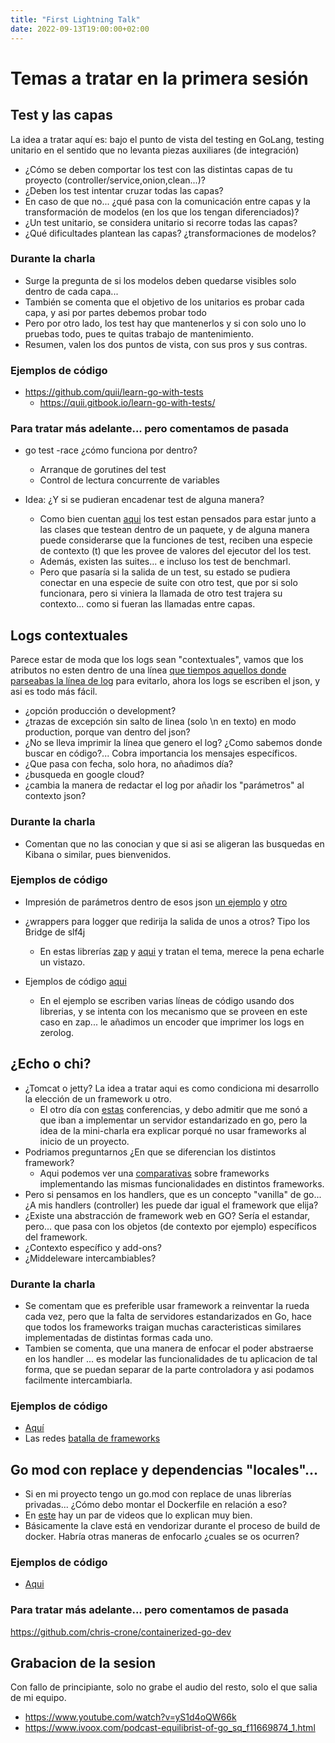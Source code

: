 ```yaml
---
title: "First Lightning Talk"
date: 2022-09-13T19:00:00+02:00
---
```


# Temas a tratar en la primera sesión

## Test y las capas
La idea a tratar aquí es: bajo el punto de vista del testing en GoLang, testing unitario en el sentido que no levanta piezas auxiliares (de integración)

- ¿Cómo se deben comportar los test con las distintas capas de tu proyecto (controller/service,onion,clean...)?
- ¿Deben los test intentar cruzar todas las capas?
- En caso de que no... ¿qué pasa con la comunicación entre capas y la transformación de modelos (en los que los tengan diferenciados)?
- ¿Un test unitario, se considera unitario si recorre todas las capas?
- ¿Qué dificultades plantean las capas? ¿transformaciones de modelos?

### Durante la charla
* Surge la pregunta de si los modelos deben quedarse visibles solo dentro de cada capa...
* También se comenta que el objetivo de los unitarios es probar cada capa, y asi por partes debemos probar todo
* Pero por otro lado, los test hay que mantenerlos y si con solo uno lo pruebas todo, pues te quitas trabajo de mantenimiento.
* Resumen, valen los dos puntos de vista, con sus pros y sus contras.

### Ejemplos de código 
* https://github.com/quii/learn-go-with-tests
    * https://quii.gitbook.io/learn-go-with-tests/

### Para tratar más adelante... pero comentamos de pasada
* go test -race ¿cómo funciona por dentro?
    * Arranque de gorutines del test
    * Control de lectura concurrente de variables

* Idea: ¿Y si se pudieran encadenar test de alguna manera?
    * Como bien cuentan [aqui](https://stackoverflow.com/questions/59064256/is-it-possible-to-call-a-test-func-from-another-file-to-start-the-testing) los test estan pensados para estar junto a las clases que testean dentro de un paquete, y de alguna manera puede considerarse que la funciones de test, reciben una especie de contexto (t) que les provee de valores del ejecutor del los test.
    * Además, existen las suites... e incluso los test de benchmarl.
    * Pero que pasaría si la salida de un test, su estado se pudiera conectar en una especie de suite con otro test, que por si solo funcionara, pero si viniera la llamada de otro test trajera su contexto... como si fueran las llamadas entre capas.

## Logs contextuales
Parece estar de moda que los logs sean "contextuales", vamos que los atributos no esten dentro de una línea [que tiempos aquellos donde parseabas la línea de log](https://www.elastic.co/guide/en/logstash/current/plugins-filters-grok.html) para evitarlo, ahora los logs se escriben el json, y asi es todo más fácil.

- ¿opción producción o development? 
- ¿trazas de excepción sin salto de linea (solo \n en texto) en modo production, porque van dentro del json?
- ¿No se lleva imprimir la línea que genero el log? ¿Como sabemos donde buscar en código?... Cobra importancia los mensajes específicos.
- ¿Que pasa con fecha, solo hora, no añadimos día?
- ¿busqueda en google cloud?
- ¿cambia la manera de redactar el log por añadir los "parámetros" al contexto json?

### Durante la charla
* Comentan que no las conocian y que si asi se aligeran las busquedas en Kibana o similar, pues bienvenidos.

### Ejemplos de código 
- Impresión de parámetros dentro de esos json [un ejemplo](https://golangbyexample.com/print-struct-variables-golang/) y [otro](https://gosamples.dev/print-struct-variables/)

- ¿wrappers para logger que redirija la salida de unos a otros? Tipo los Bridge de slf4j
    - En estas librerías [zap](https://github.com/uber-go/zap/issues/654) y [aqui](https://stackoverflow.com/questions/70512120/how-to-access-fields-in-zap-hooks) y tratan el tema, merece la pena echarle un vistazo. 

- Ejemplos de código [aqui](https://github.com/equilibristofgo/sandbox/tree/main/01_bridge_logging/README.md)
    - En el ejemplo se escriben varias líneas de código usando dos librerias, y se intenta con los mecanismo que se proveen en este caso en zap... le añadimos un encoder que imprimer los logs en zerolog.

## ¿Echo o chi? 
- ¿Tomcat o jetty? La idea a tratar aqui es como condiciona mi desarrollo la elección de un framework u otro.
    - El otro día con [estas](https://youtu.be/JDRPfIlNqEs) conferencias, y debo admitir que me sonó a que iban a implementar un servidor estandarizado en go, pero la idea de la mini-charla era explicar porqué no usar frameworks al inicio de un proyecto.
- Podriamos preguntarnos ¿En que se diferencian los distintos framework?
    - Aqui podemos ver una [comparativas](https://github.com/CoderVlogger/go-web-frameworks) sobre frameworks implementando las mismas funcionalidades en distintos frameworks.
- Pero si pensamos en los handlers, que es un concepto "vanilla" de go... ¿A mis handlers (controller) les puede dar igual el framework que elija? 
- ¿Existe una abstracción de framework web en GO? Sería el estandar, pero... que pasa con los objetos (de contexto por ejemplo) específicos del framework. 
- ¿Contexto específico y add-ons? 
- ¿Middeleware intercambiables?

### Durante la charla
* Se comentam que es preferible usar framework a reinventar la rueda cada vez, pero que la falta de servidores estandarizados en Go, hace que todos los frameworks traigan muchas caracteristicas similares implementadas de distintas formas cada uno.
* Tambien se comenta, que una manera de enfocar el poder abstraerse en los handler ... es modelar las funcionalidades de tu aplicacion de tal forma, que se puedan separar de la parte controladora y asi podamos facilmente intercambiarla.

### Ejemplos de código
- [Aquí](https://github.com/equilibristofgo/sandbox/tree/main/02_echo_chi/README.md)
- Las redes [batalla de frameworks](https://twitter.com/preslavrachev/status/1557739724286349312)

## Go mod con replace y dependencias "locales"... 
- Si en mi proyecto tengo un go.mod con replace de unas librerías privadas... ¿Cómo debo montar el Dockerfile en relación a eso?
- En [este](https://www.codervlogger.com/dockerfile-for-a-go-project-with-mod-replace-directive/) hay un par de videos que lo explican muy bien.
- Básicamente la clave está en vendorizar durante el proceso de build de docker. Habría otras maneras de enfocarlo ¿cuales se os ocurren?

### Ejemplos de código 
- [Aqui](https://github.com/equilibristofgo/sandbox/tree/main/03_mod_replace/README.md)

### Para tratar más adelante... pero comentamos de pasada
https://github.com/chris-crone/containerized-go-dev

## Grabacion de la sesion
Con fallo de principiante, solo no grabe el audio del resto, solo el que salia de mi equipo.
- https://www.youtube.com/watch?v=yS1d4oQW66k
- https://www.ivoox.com/podcast-equilibrist-of-go_sq_f11669874_1.html